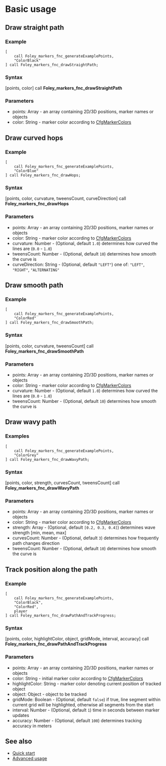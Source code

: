 # Basic usage

## Draw straight path

### Example

```sqf
[
    call Foley_markers_fnc_generateExamplePoints,
    "ColorBlack"
] call Foley_markers_fnc_drawStraightPath;
```

### Syntax

[points, color] call **Foley_markers_fnc_drawStraightPath**

### Parameters

* points: Array - an array containing 2D/3D positions, marker names or objects
* color: String - marker color according to [CfgMarkerColors](https://community.bistudio.com/wiki/Arma_3:_CfgMarkerColors)

## Draw curved hops

### Example

```sqf
[
	call Foley_markers_fnc_generateExamplePoints,
	"ColorBlue"
] call Foley_markers_fnc_drawHops; 
```

### Syntax

[points, color, curvature, tweensCount, curveDirection] call **Foley_markers_fnc_drawHops**

### Parameters

* points: Array - an array containing 2D/3D positions, marker names or objects
* color: String - marker color according to [CfgMarkerColors](https://community.bistudio.com/wiki/Arma_3:_CfgMarkerColors)
* curvature: Number - (Optional, default `1.0`) determines how curved the lines are (`0.0` - `1.0`)
* tweensCount: Number - (Optional, default `10`) determines how smooth the curve is
* curveDirection: String - (Optional, default `"LEFT"`) one of: `"LEFT"`, `"RIGHT"`, `"ALTERNATING"`


## Draw smooth path

### Example

```sqf
[
	call Foley_markers_fnc_generateExamplePoints,
	"ColorRed"
] call Foley_markers_fnc_drawSmoothPath;
```

### Syntax

[points, color, curvature, tweensCount] call **Foley_markers_fnc_drawSmoothPath**

### Parameters

* points: Array - an array containing 2D/3D positions, marker names or objects
* color: String - marker color according to [CfgMarkerColors](https://community.bistudio.com/wiki/Arma_3:_CfgMarkerColors)
* curvature: Number - (Optional, default `1.0`) determines how curved the lines are (`0.0` - `1.0`)
* tweensCount: Number - (Optional, default `10`) determines how smooth the curve is

## Draw wavy path

### Examples

```sqf
[
	call Foley_markers_fnc_generateExamplePoints,
	"ColorGrey"
] call Foley_markers_fnc_drawWavyPath;
```

### Syntax

[points, color, strength, curvesCount, tweensCount] call **Foley_markers_fnc_drawWavyPath**

### Parameters

* points: Array - an array containing 2D/3D positions, marker names or objects
* color: String - marker color according to [CfgMarkerColors](https://community.bistudio.com/wiki/Arma_3:_CfgMarkerColors)
* strength: Array - (Optional, default `[0.2, 0.3, 0.4]`) determines wave strength [min, mean, max]
* curvesCount: Number - (Optional, default `3`) determines how frequently path changes direction
* tweensCount: Number - (Optional, default `10`) determines how smooth the curve is


## Track position along the path

### Example

```sqf
[
	call Foley_markers_fnc_generateExamplePoints,
	"ColorBlack",
	"ColorRed",
	player
] call Foley_markers_fnc_drawPathAndTrackProgress;
```

### Syntax

[points, color, highlightColor, object, gridMode, interval, accuracy] call **Foley_markers_fnc_drawPathAndTrackProgress**

### Parameters

* points: Array - an array containing 2D/3D positions, marker names or objects
* color: String - initial marker color according to [CfgMarkerColors](https://community.bistudio.com/wiki/Arma_3:_CfgMarkerColors)
* highlightColor: String - marker color denoting current position of tracked object
* object: Object - object to be tracked
* gridMode: Boolean - (Optional, default `false`) if true, line segment within current grid will be highlighted, otherwise all segments from the start
* interval: Number - (Optional, default `1`) time in seconds between marker updates
* accuracy: Number - (Optional, default `100`) determines tracking accuracy in meters

## See also

* [Quick start](../README.md)
* [Advanced usage](./advanced-usage.md)

